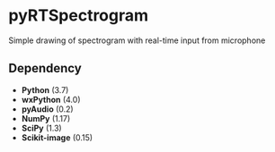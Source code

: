 # pyRTSpectrogram

Simple drawing of spectrogram with real-time input from microphone

## Dependency
- **Python** (3.7)
- **wxPython** (4.0)
- **pyAudio** (0.2)
- **NumPy** (1.17)
- **SciPy** (1.3)
- **Scikit-image** (0.15)

